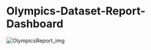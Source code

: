 # Olympics-Dataset-Report-Dashboard
![OlympicsReport_img](https://user-images.githubusercontent.com/41849630/161086971-9dd94ee0-633a-405a-a2be-e827fe9fdaf3.jpg)

